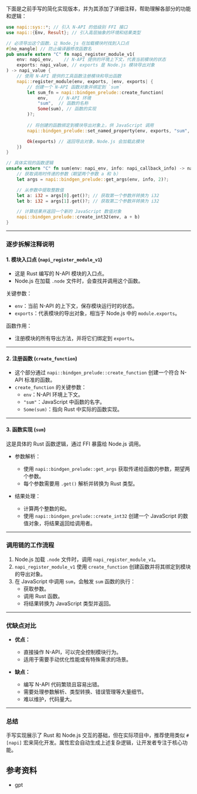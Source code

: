 下面是之前手写的简化实现版本，并为其添加了详细注释，帮助理解各部分的功能和逻辑：

```rust
use napi::sys::*; // 引入 N-API 的低级别 FFI 接口
use napi::{Env, Result}; // 引入高层抽象的环境和结果类型

// 必须导出这个函数，让 Node.js 在加载模块时找到入口点
#[no_mangle] // 防止编译器修改函数名
pub unsafe extern "C" fn napi_register_module_v1(
    env: napi_env,    // N-API 提供的环境上下文，代表当前模块的状态
    exports: napi_value, // exports 是 Node.js 模块导出对象
) -> napi_value {
    // 使用 N-API 提供的工具函数注册模块和导出函数
    napi::register_module(env, exports, |env, exports| {
        // 创建一个 N-API 函数对象并绑定到 `sum`
        let sum_fn = napi::bindgen_prelude::create_function(
            env,    // N-API 环境
            "sum",  // 函数的名称
            Some(sum), // 函数的实现
        )?;
        
        // 将创建的函数绑定到模块导出对象上，供 JavaScript 调用
        napi::bindgen_prelude::set_named_property(env, exports, "sum", sum_fn)?;

        Ok(exports) // 返回导出对象，Node.js 会加载此模块
    })
}

// 具体实现的函数逻辑
unsafe extern "C" fn sum(env: napi_env, info: napi_callback_info) -> napi_value {
    // 获取调用时传递的参数（期望两个参数 a 和 b）
    let args = napi::bindgen_prelude::get_args(env, info, 2)?;

    // 从参数中提取整数值
    let a: i32 = args[0].get()?; // 获取第一个参数并转换为 i32
    let b: i32 = args[1].get()?; // 获取第二个参数并转换为 i32

    // 计算结果并返回一个新的 JavaScript 数值对象
    napi::bindgen_prelude::create_int32(env, a + b)
}
```

---

### **逐步拆解注释说明**

#### **1. 模块入口点 (`napi_register_module_v1`)**

- 这是 Rust 编写的 N-API 模块的入口点。  
- Node.js 在加载 `.node` 文件时，会查找并调用这个函数。

关键参数：
- `env`：当前 N-API 的上下文，保存模块运行时的状态。
- `exports`：代表模块的导出对象，相当于 Node.js 中的 `module.exports`。

函数作用：
- 注册模块的所有导出方法，并将它们绑定到 `exports`。

---

#### **2. 注册函数 (`create_function`)**

- 这个部分通过 `napi::bindgen_prelude::create_function` 创建一个符合 N-API 标准的函数。
- `create_function` 的关键参数：
  - `env`：N-API 环境上下文。
  - `"sum"`：JavaScript 中函数的名字。
  - `Some(sum)`：指向 Rust 中实际的函数实现。

---

#### **3. 函数实现 (`sum`)**

这是具体的 Rust 函数逻辑，通过 FFI 暴露给 Node.js 调用。

- 参数解析：
  - 使用 `napi::bindgen_prelude::get_args` 获取传递给函数的参数，期望两个参数。
  - 每个参数需要用 `.get()` 解析并转换为 Rust 类型。

- 结果处理：
  - 计算两个整数的和。
  - 使用 `napi::bindgen_prelude::create_int32` 创建一个 JavaScript 的数值对象，将结果返回给调用者。

---

### **调用链的工作流程**

1. Node.js 加载 `.node` 文件时，调用 `napi_register_module_v1`。
2. `napi_register_module_v1` 使用 `create_function` 创建函数并将其绑定到模块的导出对象。
3. 在 JavaScript 中调用 `sum`，会触发 `sum` 函数的执行：
   - 获取参数。
   - 调用 Rust 函数。
   - 将结果转换为 JavaScript 类型并返回。

---

### **优缺点对比**

- **优点：**
  - 直接操作 N-API，可以完全控制模块行为。
  - 适用于需要手动优化性能或有特殊需求的场景。

- **缺点：**
  - 编写 N-API 代码繁琐且容易出错。
  - 需要处理参数解析、类型转换、错误管理等大量细节。
  - 难以维护，代码量大。

---

### **总结**

手写实现展示了 Rust 和 Node.js 交互的基础，但在实际项目中，推荐使用类似 `#[napi]` 宏来简化开发。属性宏会自动生成上述复杂逻辑，让开发者专注于核心功能。

## 参考资料

- gpt